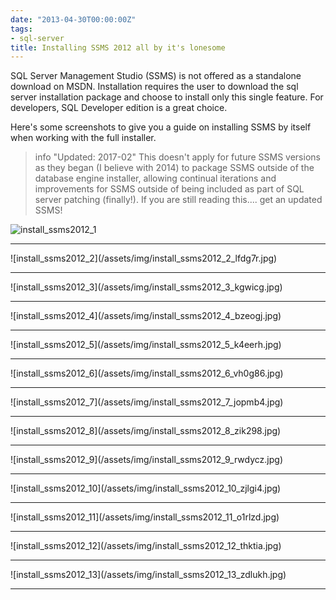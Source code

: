 ```yaml
---
date: "2013-04-30T00:00:00Z"
tags:
- sql-server
title: Installing SSMS 2012 all by it's lonesome
---
```


SQL Server Management Studio (SSMS) is not offered as a standalone download on MSDN. Installation requires the user to download the sql server installation package and choose to install only this single feature. For developers, SQL Developer edition is a great choice.

Here's some screenshots to give you a guide on installing SSMS by itself when working with the full installer.

> info "Updated: 2017-02"
> This doesn't apply for future SSMS versions as they began (I believe with 2014) to package SSMS outside of the database engine installer, allowing continual iterations and improvements for SSMS outside of being included as part of SQL server patching (finally!). If you are still reading this.... get an updated SSMS!



![install_ssms2012_1](/assets/img/install_ssms2012_1_rqpqhb.jpg)
<hr>
![install_ssms2012_2](/assets/img/install_ssms2012_2_lfdg7r.jpg)
<hr>
![install_ssms2012_3](/assets/img/install_ssms2012_3_kgwicg.jpg)
<hr>
![install_ssms2012_4](/assets/img/install_ssms2012_4_bzeogj.jpg)
<hr>
![install_ssms2012_5](/assets/img/install_ssms2012_5_k4eerh.jpg)
<hr>
![install_ssms2012_6](/assets/img/install_ssms2012_6_vh0g86.jpg)
<hr>
![install_ssms2012_7](/assets/img/install_ssms2012_7_jopmb4.jpg)
<hr>
![install_ssms2012_8](/assets/img/install_ssms2012_8_zik298.jpg)
<hr>
![install_ssms2012_9](/assets/img/install_ssms2012_9_rwdycz.jpg)
<hr>
![install_ssms2012_10](/assets/img/install_ssms2012_10_zjlgi4.jpg)
<hr>
![install_ssms2012_11](/assets/img/install_ssms2012_11_o1rlzd.jpg)
<hr>
![install_ssms2012_12](/assets/img/install_ssms2012_12_thktia.jpg)
<hr>
![install_ssms2012_13](/assets/img/install_ssms2012_13_zdlukh.jpg)
<hr>

